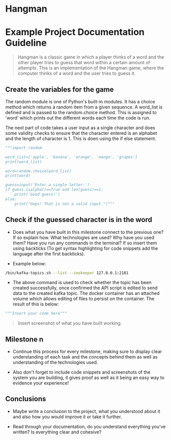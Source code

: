 # Hangman
# Example Project Documentation Guideline

> Hangman is a classic game in which a player thinks of a word and the other player tries to guess that word within a certain amount of attempts. This is an implementation of the Hangman game, where the computer thinks of a word and the user tries to guess it.

## Create the variables for the game

The random module is one of Python's built-in modules. It has a choice method which returns a random item from a given sequence. A word_list is defined and is passed to the random.choice method. This is assigned to 'word' which prints out the different words each time the code is run.
  
The next part of code takes a user input as a single character and does some validity checks to ensure that the character entered is an alphabet and the length of character is 1. This is doen using the if else statement.
```python
"""import random

word_list=['apple', 'banana', 'orange', 'mango', 'grapes']
print(word_list)

word=random.choice(word_list)
print(word)

guess=input('Enter a single letter:')
if guess.isalpha()==True and len(guess)==1:
    print('Good guess!')
else: 
    print("Oops! That is not a valid input.")"""
```

## Check if the guessed character is in the word

- Does what you have built in this milestone connect to the previous one? If so explain how. What technologies are used? Why have you used them? Have you run any commands in the terminal? If so insert them using backticks (To get syntax highlighting for code snippets add the language after the first backticks).

- Example below:

```bash
/bin/kafka-topics.sh --list --zookeeper 127.0.0.1:2181
```

- The above command is used to check whether the topic has been created successfully, once confirmed the API script is edited to send data to the created kafka topic. The docker container has an attached volume which allows editing of files to persist on the container. The result of this is below:

```python
"""Insert your code here"""
```

> Insert screenshot of what you have built working.

## Milestone n

- Continue this process for every milestone, making sure to display clear understanding of each task and the concepts behind them as well as understanding of the technologies used.

- Also don't forget to include code snippets and screenshots of the system you are building, it gives proof as well as it being an easy way to evidence your experience!

## Conclusions

- Maybe write a conclusion to the project, what you understood about it and also how you would improve it or take it further.

- Read through your documentation, do you understand everything you've written? Is everything clear and cohesive?